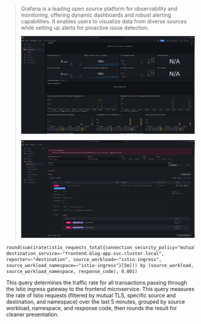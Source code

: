 
> Grafana is a leading open source platform for observability and monitoring, offering dynamic dashboards and robust alerting capabilities. It enables users to visualize data from diverse sources while setting up alerts for proactive issue detection.
> 
> ![](attachment/d7f5639128814d14fefec738123e0590.png)
> 
> ![](attachment/f7b26454bba8769ca5772382cf08a2e3.png)
> 
> 

```promql
round(sum(irate(istio_requests_total{connection_security_policy="mutual_tls", destination_service=~"frontend.blog-app.svc.cluster.local", reporter=~"destination", source_workload=~"istio-ingress", source_workload_namespace=~"istio-ingress"}[5m])) by (source_workload, source_workload_namespace, response_code), 0.001)
```
This query determines the traffic rate for all transactions passing through the Istio ingress gateway to the frontend microservice. This query measures the rate of Istio requests (filtered by mutual TLS, specific source and destination, and namespace) over the last 5 minutes, grouped by source workload, namespace, and response code, then rounds the result for cleaner presentation.
